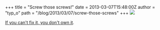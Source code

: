 +++
title = "Screw those screws!"
date = 2013-03-07T15:48:00Z
author = "typ_o"
path = "/blog/2013/03/07/screw-those-screws"
+++
[![](https://flipdot.org/blog/uploads/void_warranties.jpg)](http://cacher.dozuki.net/static/images/manifesto/ifixit_manifesto_1650x2550.jpg)  
  
[If you can't fix it, you don't own
it](http://cacher.dozuki.net/static/images/manifesto/ifixit_manifesto_1650x2550.jpg).
